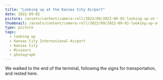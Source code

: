 ```yaml
---
title: "Looking up at the Kansas City Airport"
date: 2022-09-02
picture: /assets/content/camera-roll/2022/09/2022-09-02-looking-up-at-the-kansas-city-airport/20220902_200957167_iOS.jpg
thumbnail: /assets/content/camera-roll/2022/09/2022-09-02-looking-up-at-the-kansas-city-airport/20220902_200957167_iOS-thumbnail.jpg
type: picture
tags:
  - looking up
  - Kansas City International Airport
  - Kansas City
  - Missouri
  - photograph
---
```

We walked to the end of the terminal, following the signs for transportation, and rested here.